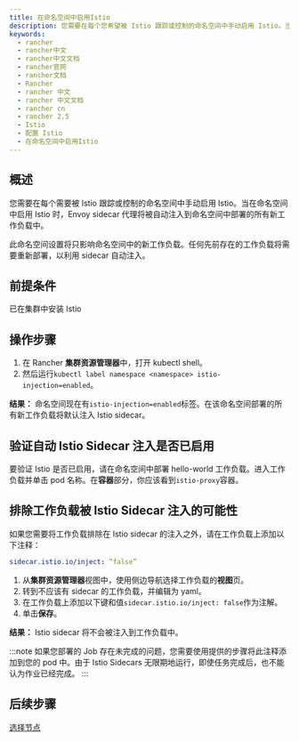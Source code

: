 ```yaml
---
title: 在命名空间中启用Istio
description: 您需要在每个您希望被 Istio 跟踪或控制的命名空间中手动启用 Istio。当在命名空间中启用 Istio 时，Envoy sidecar 代理将被自动注入到命名空间中部署的所有新工作负载中。此命名空间设置将只影响命名空间中的新工作负载。任何先前存在的工作负载将需要重新部署，以利用 sidecar 自动注入。
keywords:
  - rancher
  - rancher中文
  - rancher中文文档
  - rancher官网
  - rancher文档
  - Rancher
  - rancher 中文
  - rancher 中文文档
  - rancher cn
  - rancher 2.5
  - Istio
  - 配置 Istio
  - 在命名空间中启用Istio
---
```


## 概述

您需要在每个需要被 Istio 跟踪或控制的命名空间中手动启用 Istio。当在命名空间中启用 Istio 时，Envoy sidecar 代理将被自动注入到命名空间中部署的所有新工作负载中。

此命名空间设置将只影响命名空间中的新工作负载。任何先前存在的工作负载将需要重新部署，以利用 sidecar 自动注入。

## 前提条件

已在集群中安装 Istio

## 操作步骤

1. 在 Rancher **集群资源管理器**中，打开 kubectl shell。
1. 然后运行`kubectl label namespace <namespace> istio-injection=enabled`。

**结果：** 命名空间现在有`istio-injection=enabled`标签。在该命名空间部署的所有新工作负载将默认注入 Istio sidecar。

## 验证自动 Istio Sidecar 注入是否已启用

要验证 Istio 是否已启用，请在命名空间中部署 hello-world 工作负载。进入工作负载并单击 pod 名称。在**容器**部分，你应该看到`istio-proxy`容器。

## 排除工作负载被 Istio Sidecar 注入的可能性

如果您需要将工作负载排除在 Istio sidecar 的注入之外，请在工作负载上添加以下注释：

```yaml
sidecar.istio.io/inject: “false”
```

1. 从**集群资源管理器**视图中，使用侧边导航选择工作负载的**视图**页。
1. 转到不应该有 sidecar 的工作负载，并编辑为 yaml。
1. 在工作负载上添加以下键和值`sidecar.istio.io/inject: false`作为注解。
1. 单击**保存**。

**结果：** Istio sidecar 将不会被注入到工作负载中。

:::note
如果您部署的 Job 存在未完成的问题，您需要使用提供的步骤将此注释添加到您的 pod 中。由于 Istio Sidecars 无限期地运行，即使任务完成后，也不能认为作业已经完成。
:::

## 后续步骤

[选择节点](/docs/rancher2.5/cluster-admin/tools/istio/setup/node-selectors/_index)
